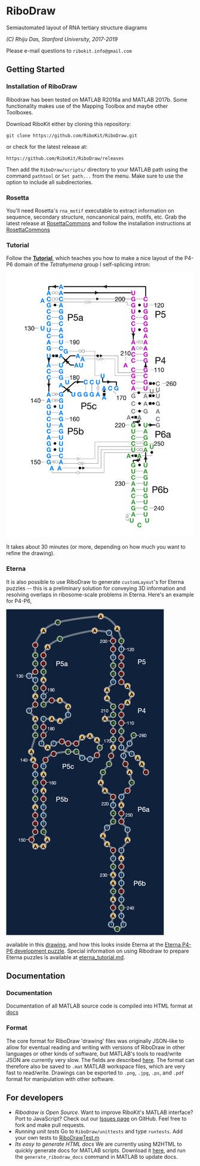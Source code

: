 # RiboDraw
Semiautomated layout of RNA tertiary structure diagrams

_(C) Rhiju Das, Stanford University, 2017-2019_

Please e-mail questions to `ribokit.info@gmail.com`

## Getting Started
### Installation of RiboDraw
Ribodraw has been tested on MATLAB R2016a and MATLAB 2017b. 
Some functionality makes use of the Mapping Toolbox and maybe other Toolboxes.

Download RiboKit either by cloning this repository:
```
git clone https://github.com/RiboKit/RiboDraw.git 
```
or check for the latest release at:
```
https://github.com/RiboKit/RiboDraw/releases
```

Then add the `RiboDraw/scripts/` directory  to your MATLAB path using the command `pathtool` or `Set path...` from the menu. Make sure to use the option to include all subdirectories.

### Rosetta
You'll need Rosetta's `rna_motif` executable to extract information on sequence, secondary structure, noncanonical pairs, motifs, etc. Grab the latest release at [RosettaCommons](https://www.rosettacommons.org/software) and follow the installation instructions at [RosettaCommons](https://www.rosettacommons.org/docs/latest/build_documentation/Build-Documentation)

### Tutorial
Follow the [**Tutorial**](tutorial/tutorial.md), which teaches you how to make a nice layout of the P4-P6 domain of the *Tetrahymena* group I self-splicing intron:

![1gidA RiboDraw drawing](tutorial/images/1gidA_drawing.png)

It takes about 30 minutes (or more, depending on how much you want to refine the drawing).

### Eterna
It is also possible to use RiboDraw to generate `customLayout`'s for Eterna puzzles -- this is a preliminary solution for conveying 3D information and resolving overlaps in ribosome-scale problems in Eterna. Here's an example for P4-P6, 

![1gidA RiboDraw eterna theme](drawings/P4P6/P4P6_ribodraw_eterna_theme.png)

available in this [drawing](drawings/P4P6/1gidA_drawing_eterna.mat), and how this looks inside Eterna at the [Eterna P4-P6 development puzzle](http://eternadev.org/game/puzzle/9386179/). Special information on using Ribodraw to prepare Eterna puzzles is available at [eterna_tutorial.md](eterna/eterna_tutorial.md).

## Documentation
### Documentation
Documentation of all MATLAB source code is compiled into HTML format at [docs](scripts/docs/index.html)

### Format
The core format for RiboDraw 'drawing' files was originally JSON-like to allow for eventual reading and writing with versions of RiboDraw in other languages or other kinds of software, but MATLAB's tools to read/write JSON are currently very slow. The fields are described [here](drawing_format.md). The format can therefore also be saved to `.mat` MATLAB workspace files, which are very fast to read/write. Drawings can be exported to `.png`, `.jpg`, `.ps`, and `.pdf` format for manipulation with other software.


## For developers
* *Ribodraw is Open Source*. Want to improve RiboKit's MATLAB interface? Port to JavaScript? Check out our [Issues page](https://github.com/ribokit/RiboDraw/issues) on GitHub. Feel free to fork and make pull requests. 
* *Running unit tests* Go to `RiboDraw/unittests` and type `runtests`. Add your own tests to [RiboDrawTest.m](unittests/RiboDrawTest.m)
* *Its easy to generate HTML docs* We are currently using M2HTML to quickly generate docs for MATLAB scripts. Download it [here](https://www.artefact.tk/software/matlab/m2html/), and run the
`generate_ribodraw_docs` command in MATLAB to update docs.
